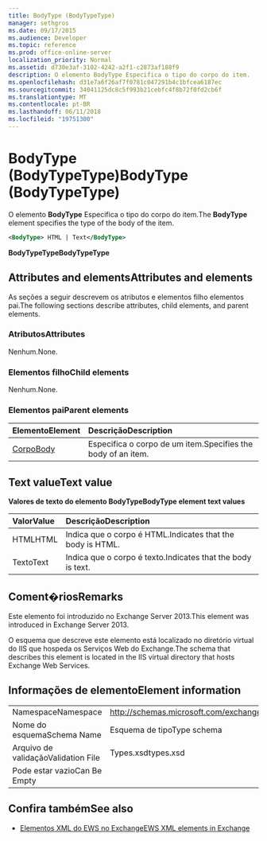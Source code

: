 ```yaml
---
title: BodyType (BodyTypeType)
manager: sethgros
ms.date: 09/17/2015
ms.audience: Developer
ms.topic: reference
ms.prod: office-online-server
localization_priority: Normal
ms.assetid: d730e3af-3102-4242-a2f1-c2873af188f9
description: O elemento BodyType Especifica o tipo do corpo do item.
ms.openlocfilehash: d31e7a6f26af7f0781c047291b4c1bfcea6187ec
ms.sourcegitcommit: 34041125dc8c5f993b21cebfc4f8b72f0fd2cb6f
ms.translationtype: MT
ms.contentlocale: pt-BR
ms.lasthandoff: 06/11/2018
ms.locfileid: "19751300"
---
```

# <a name="bodytype-bodytypetype"></a><span data-ttu-id="5b911-103">BodyType (BodyTypeType)</span><span class="sxs-lookup"><span data-stu-id="5b911-103">BodyType (BodyTypeType)</span></span>

<span data-ttu-id="5b911-104">O elemento **BodyType** Especifica o tipo do corpo do item.</span><span class="sxs-lookup"><span data-stu-id="5b911-104">The **BodyType** element specifies the type of the body of the item.</span></span> 
  
```XML
<BodyType> HTML | Text</BodyType>
```

 <span data-ttu-id="5b911-105">**BodyTypeType**</span><span class="sxs-lookup"><span data-stu-id="5b911-105">**BodyTypeType**</span></span>
## <a name="attributes-and-elements"></a><span data-ttu-id="5b911-106">Attributes and elements</span><span class="sxs-lookup"><span data-stu-id="5b911-106">Attributes and elements</span></span>

<span data-ttu-id="5b911-107">As seções a seguir descrevem os atributos e elementos filho elementos pai.</span><span class="sxs-lookup"><span data-stu-id="5b911-107">The following sections describe attributes, child elements, and parent elements.</span></span>
  
### <a name="attributes"></a><span data-ttu-id="5b911-108">Atributos</span><span class="sxs-lookup"><span data-stu-id="5b911-108">Attributes</span></span>

<span data-ttu-id="5b911-109">Nenhum.</span><span class="sxs-lookup"><span data-stu-id="5b911-109">None.</span></span>
  
### <a name="child-elements"></a><span data-ttu-id="5b911-110">Elementos filho</span><span class="sxs-lookup"><span data-stu-id="5b911-110">Child elements</span></span>

<span data-ttu-id="5b911-111">Nenhum.</span><span class="sxs-lookup"><span data-stu-id="5b911-111">None.</span></span>
  
### <a name="parent-elements"></a><span data-ttu-id="5b911-112">Elementos pai</span><span class="sxs-lookup"><span data-stu-id="5b911-112">Parent elements</span></span>

|<span data-ttu-id="5b911-113">**Elemento**</span><span class="sxs-lookup"><span data-stu-id="5b911-113">**Element**</span></span>|<span data-ttu-id="5b911-114">**Descrição**</span><span class="sxs-lookup"><span data-stu-id="5b911-114">**Description**</span></span>|
|:-----|:-----|
|[<span data-ttu-id="5b911-115">Corpo</span><span class="sxs-lookup"><span data-stu-id="5b911-115">Body</span></span>](body.md) <br/> |<span data-ttu-id="5b911-116">Especifica o corpo de um item.</span><span class="sxs-lookup"><span data-stu-id="5b911-116">Specifies the body of an item.</span></span>  <br/> |
   
## <a name="text-value"></a><span data-ttu-id="5b911-117">Text value</span><span class="sxs-lookup"><span data-stu-id="5b911-117">Text value</span></span>

<span data-ttu-id="5b911-118">**Valores de texto do elemento BodyType**</span><span class="sxs-lookup"><span data-stu-id="5b911-118">**BodyType element text values**</span></span>

|<span data-ttu-id="5b911-119">**Valor**</span><span class="sxs-lookup"><span data-stu-id="5b911-119">**Value**</span></span>|<span data-ttu-id="5b911-120">**Descrição**</span><span class="sxs-lookup"><span data-stu-id="5b911-120">**Description**</span></span>|
|:-----|:-----|
|<span data-ttu-id="5b911-121">HTML</span><span class="sxs-lookup"><span data-stu-id="5b911-121">HTML</span></span>  <br/> |<span data-ttu-id="5b911-122">Indica que o corpo é HTML.</span><span class="sxs-lookup"><span data-stu-id="5b911-122">Indicates that the body is HTML.</span></span>  <br/> |
|<span data-ttu-id="5b911-123">Texto</span><span class="sxs-lookup"><span data-stu-id="5b911-123">Text</span></span>  <br/> |<span data-ttu-id="5b911-124">Indica que o corpo é texto.</span><span class="sxs-lookup"><span data-stu-id="5b911-124">Indicates that the body is text.</span></span>  <br/> |
   
## <a name="remarks"></a><span data-ttu-id="5b911-125">Coment�rios</span><span class="sxs-lookup"><span data-stu-id="5b911-125">Remarks</span></span>

<span data-ttu-id="5b911-126">Este elemento foi introduzido no Exchange Server 2013.</span><span class="sxs-lookup"><span data-stu-id="5b911-126">This element was introduced in Exchange Server 2013.</span></span>
  
<span data-ttu-id="5b911-127">O esquema que descreve este elemento está localizado no diretório virtual do IIS que hospeda os Serviços Web do Exchange.</span><span class="sxs-lookup"><span data-stu-id="5b911-127">The schema that describes this element is located in the IIS virtual directory that hosts Exchange Web Services.</span></span>
  
## <a name="element-information"></a><span data-ttu-id="5b911-128">Informações de elemento</span><span class="sxs-lookup"><span data-stu-id="5b911-128">Element information</span></span>

|||
|:-----|:-----|
|<span data-ttu-id="5b911-129">Namespace</span><span class="sxs-lookup"><span data-stu-id="5b911-129">Namespace</span></span>  <br/> |http://schemas.microsoft.com/exchange/services/2006/types  <br/> |
|<span data-ttu-id="5b911-130">Nome do esquema</span><span class="sxs-lookup"><span data-stu-id="5b911-130">Schema Name</span></span>  <br/> |<span data-ttu-id="5b911-131">Esquema de tipo</span><span class="sxs-lookup"><span data-stu-id="5b911-131">Type schema</span></span>  <br/> |
|<span data-ttu-id="5b911-132">Arquivo de validação</span><span class="sxs-lookup"><span data-stu-id="5b911-132">Validation File</span></span>  <br/> |<span data-ttu-id="5b911-133">Types.xsd</span><span class="sxs-lookup"><span data-stu-id="5b911-133">types.xsd</span></span>  <br/> |
|<span data-ttu-id="5b911-134">Pode estar vazio</span><span class="sxs-lookup"><span data-stu-id="5b911-134">Can Be Empty</span></span>  <br/> ||
   
## <a name="see-also"></a><span data-ttu-id="5b911-135">Confira também</span><span class="sxs-lookup"><span data-stu-id="5b911-135">See also</span></span>



- [<span data-ttu-id="5b911-136">Elementos XML do EWS no Exchange</span><span class="sxs-lookup"><span data-stu-id="5b911-136">EWS XML elements in Exchange</span></span>](ews-xml-elements-in-exchange.md)

